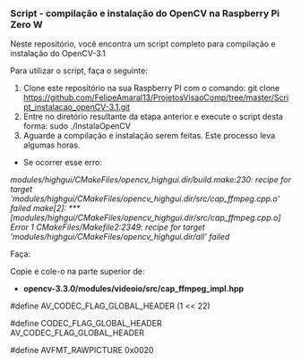 ### Script - compilação e instalação do OpenCV na Raspberry Pi Zero W

Neste repositório, você encontra um script completo para compilação e instalação do OpenCV-3.1 

Para utilizar o script, faça o seguinte:

1. Clone este repositório na sua Raspberry PI com o comando: git clone https://github.com/FelipeAmaral13/ProjetosVisaoComp/tree/master/Script_instalacao_openCV-3.1.git
2. Entre no diretório resultante da etapa anterior e execute o script desta forma: sudo ./InstalaOpenCV
3. Aguarde a compilação e instalação serem feitas. Este processo leva algumas horas.
  - Se ocorrer esse erro:
  
  *modules/highgui/CMakeFiles/opencv_highgui.dir/build.make:230: recipe for target 'modules/highgui/CMakeFiles/opencv_highgui.dir/src/cap_ffmpeg.cpp.o' failed
  make[2]: *** [modules/highgui/CMakeFiles/opencv_highgui.dir/src/cap_ffmpeg.cpp.o] Error 1
  CMakeFiles/Makefile2:2349: recipe for target 'modules/highgui/CMakeFiles/opencv_highgui.dir/all' failed*
  
  Faça:
  
  Copie e cole-o na parte superior de:
  
  - **opencv-3.3.0/modules/videoio/src/cap_ffmpeg_impl.hpp**
  
  #define AV_CODEC_FLAG_GLOBAL_HEADER (1 << 22)
  
  #define CODEC_FLAG_GLOBAL_HEADER AV_CODEC_FLAG_GLOBAL_HEADER
  
  #define AVFMT_RAWPICTURE 0x0020

